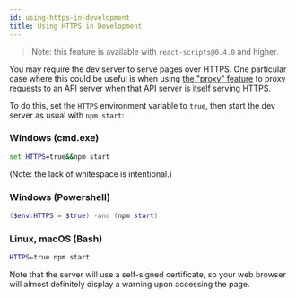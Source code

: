 ```yaml
---
id: using-https-in-development
title: Using HTTPS in Development
---
```


> Note: this feature is available with `react-scripts@0.4.0` and higher.

You may require the dev server to serve pages over HTTPS. One particular case where this could be useful is when using [the "proxy" feature](/docs/proxying-api-requests-in-development) to proxy requests to an API server when that API server is itself serving HTTPS.

To do this, set the `HTTPS` environment variable to `true`, then start the dev server as usual with `npm start`:

### Windows (cmd.exe)

```cmd
set HTTPS=true&&npm start
```

(Note: the lack of whitespace is intentional.)

### Windows (Powershell)

```Powershell
($env:HTTPS = $true) -and (npm start)
```

### Linux, macOS (Bash)

```bash
HTTPS=true npm start
```

Note that the server will use a self-signed certificate, so your web browser will almost definitely display a warning upon accessing the page.

